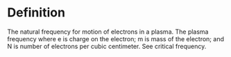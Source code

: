 # Definition

The natural frequency for motion of electrons in a plasma. The plasma
frequency where e is charge on the electron; m is mass of the electron;
and N is number of electrons per cubic centimeter. See critical
frequency.
